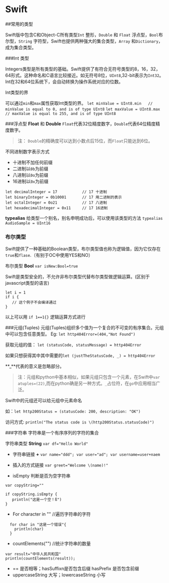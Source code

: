 Swift
=====
##常用的类型   

  Swift版中包含C和Object-C所有类型`Int` 整形，`Double` 和 `Float` 浮点型，`Bool`布尔型，`String` 字符型，Swift也提供两种强大的集合类型，`Array` 和`Dictionary`，成为集合类型。

###Int 类型 
   
  Integers类型是所有类型的基础。Swift提供了有符合无符号类型的8，16，32，64形式。这种命名和C语言比较接近。如无符号8位，`UInt8`,32-bit表示为`Int32`。Int在32和64位系统下，会自动转换为操作系统对应的位数。
  
  Int类型的界
  
  可以通过`min`和`max`属性获取Int类型的界。
  `let minValue = UInt8.min   // minValue is equal to 0, and is of type UInt8` 
  `let maxValue = UInt8.max  // maxValue is equal to 255, and is of type UInt8`
  
###浮点型 
 **Float** 和 **Double**  `Float`代表32位精度数字，`Double`代表64位精度精度数字。 
 >注： `Double`的精确度可以达到小数点后15位，而`Float`只能达到6位。  
 
 不同进制数字表示方式  
 
 + 十进制不加任何前缀 
 + 二进制以`0b`为前缀 
 + 八进制以`0o`为前缀 
 + 16进制以`0x`为前缀 
 
 ``` 
let decimalInteger = 17           // 17 十进制
let binaryInteger = 0b10001       // 17 用二进制的表示
let octalInteger = 0o21           // 17 八进制
let hexadecimalInteger = 0x11     // 17 16进制 
 ```  
 **typealias** 给类型一个别名，别名申明成功后，可以使用该类型的方法 `typealias AudioSample = UInt16`

###  布尔类型 
Swift提供了一种基础的Boolean类型，布尔类型值也称为逻辑值，因为它仅存在`true`和`flase`.（有别于OC中使用YES和NO）

 布尔类型 **Bool**   `var isNew:Bool=true` 
 
 Swift是类型安全的，不允许非布尔类型代替布尔类型做逻辑运算。(区别于javascript类型的语言) 
 
 ``` 
let i = 1
if i {
    // 这个例子不会编译通过
}
 ```  
以上可以用 `if 1==1{}` 逻辑运算方式进行 

###元组(Tuples) 
元组(Tuples)组织多个值为一个复合的不可变的有序集合。元组中可以包含任意类型。
Eg: `let http404Error=(404,"Not Found")`  

获取元组的值：
`let (statusCode, statusMessage) = http404Error` 

如果只想获得其中其中需要的`let (justTheStatusCode, _) = http404Error`  

**_**代表的意义是忽略部分。 
>注：元组和python中基本相似，如果元组只包含一个元素，在Swift中`var atuples=(22)`,而在python确是另一种方式。`_`占位符，在`go`中应用相当广泛。  

Swift中的元组还可以给元组中元素命名

如：`let http200Status = (statusCode: 200, description: "OK") ` 

访问方式: 
`println("The status code is \(http200Status.statusCode)")`

###字符串
字符串是一个有序序列的字符的集合 

字符串类型 **String** `var df="Hello World"` 
   
+  字符串链接 **+**  ```var name="ddd"; var user="ad"; var username=user+naem```  

+ 插入的方式链接 `var greet="Welcome \(name)!"`  
+ isEmpty 判断是否为空字符串  
   
 ``` 
var copyString=""

if copyString.isEmpty {
    println("这是一个空！ß")
} 
```

+ For character in "" //遍历字符串的字符   
 
``` 
  for char in "这是一个错误"{
    println(char)
  } 

```
+ countElements("") //统计字符串的数量   

``` 
var result="中华人民共和国"
println(countElements(result)); 

``` 
+ == 是否相等；hasSuffixn是否包含后缀 hasPrefix 是否包含前缀  
+ uppercaseString 大写；lowercaseString 小写 
